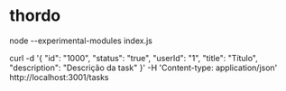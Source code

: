 # thordo

node --experimental-modules index.js



curl -d '{ "id": "1000", "status": "true", "userId": "1", "title": "Título", "description": "Descrição da task" }' -H 'Content-type: application/json' http://localhost:3001/tasks